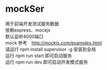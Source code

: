 # mockSer
用于前端开发测试服务数据<br />
依赖express、mockjs<br />
默认监听4000端口<br />
mock 参考　http://mockjs.com/examples.html <br />
请运行 npm install supervisor -g  安装到全局 <br />
运行 npm run start 即可启动服务 <br />
运行 npm run dev 即可启动开发模式服务 <br />
